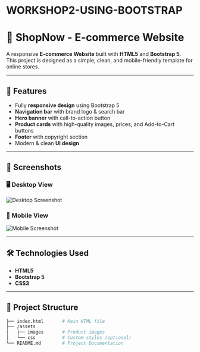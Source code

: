 # WORKSHOP2-USING-BOOTSTRAP
# 🛒 ShopNow - E-commerce Website

A responsive **E-commerce Website** built with **HTML5** and **Bootstrap 5**.  
This project is designed as a simple, clean, and mobile-friendly template for online stores.

---

## 🚀 Features
- Fully **responsive design** using Bootstrap 5
- **Navigation bar** with brand logo & search bar
- **Hero banner** with call-to-action button
- **Product cards** with high-quality images, prices, and Add-to-Cart buttons
- **Footer** with copyright section
- Modern & clean **UI design**

---

## 📸 Screenshots

### 🖥️ Desktop View
![Desktop Screenshot](https://via.placeholder.com/900x500.png?text=E-commerce+Desktop+View)

### 📱 Mobile View
![Mobile Screenshot](https://via.placeholder.com/400x700.png?text=E-commerce+Mobile+View)

---

## 🛠️ Technologies Used
- **HTML5**
- **Bootstrap 5**
- **CSS3**

---

## 📂 Project Structure
```bash
├── index.html       # Main HTML file
├── /assets
│   ├── images       # Product images
│   └── css          # Custom styles (optional)
└── README.md        # Project Documentation
